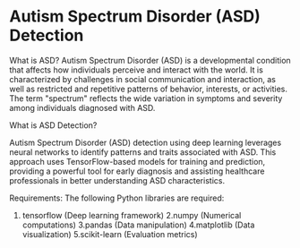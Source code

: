# Autism Spectrum Disorder (ASD) Detection

What is ASD?
Autism Spectrum Disorder (ASD) is a developmental condition that affects how individuals perceive and interact with the world. It is characterized by challenges in social communication and interaction, as well as restricted and repetitive patterns of behavior, interests, or activities. The term "spectrum" reflects the wide variation in symptoms and severity among individuals diagnosed with ASD.

What is ASD Detection?

Autism Spectrum Disorder (ASD) detection using deep learning leverages neural networks to identify patterns and traits associated with ASD. This approach uses TensorFlow-based models for training and prediction, providing a powerful tool for early diagnosis and assisting healthcare professionals in better understanding ASD characteristics.

Requirements:
The following Python libraries are required:
  1. tensorflow (Deep learning framework)
  2.numpy (Numerical computations)
  3.pandas (Data manipulation)
  4.matplotlib (Data visualization)
  5.scikit-learn (Evaluation metrics)
    
